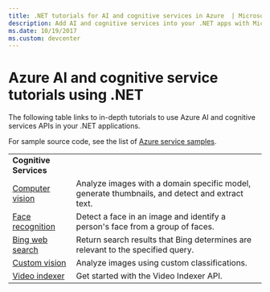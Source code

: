 ```yaml
---
title: .NET tutorials for AI and cognitive services in Azure  | Microsoft Docs
description: Add AI and cognitive services into your .NET apps with Microsoft Azure services.
ms.date: 10/19/2017
ms.custom: devcenter
---
```


# Azure AI and cognitive service tutorials using .NET

The following table links to in-depth tutorials to use Azure AI and cognitive services APIs in your .NET applications. 

For sample source code, see the list of [Azure service samples](https://azure.microsoft.com/resources/samples/?platform=dotnet).

| | |
|---|---|
| **Cognitive Services**| |
| [Computer vision][1] | Analyze images with a domain specific model, generate thumbnails, and detect and extract text. | 
| [Face recognition][2] | Detect a face in an image and identify a person's face from a group of faces. | 
| [Bing web search][3]| Return search results that Bing determines are relevant to the specified query. |
| [Custom vision][4] | Analyze images using custom classifications. |
| [Video indexer][5] | Get started with the Video Indexer API.|

[1]: /azure/cognitive-services/computer-vision/tutorials/csharptutorial
[2]: /azure/cognitive-services/face/tutorials/faceapiincsharptutorial
[3]: /azure/cognitive-services/bing-web-search/csharp-ranking-tutorial
[4]: /azure/cognitive-services/custom-vision-service/csharp-tutorial
[5]: /azure/cognitive-services/video-indexer/video-indexer-use-apis

